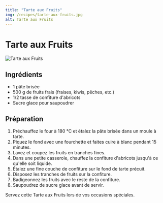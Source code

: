 ```yaml
---
title: "Tarte aux Fruits"
img: /recipes/tarte-aux-fruits.jpg
alt: Tarte aux Fruits
---
```


# Tarte aux Fruits

![Tarte aux Fruits](/recipes/tarte-aux-fruits.jpg)

## Ingrédients

-   1 pâte brisée
-   500 g de fruits frais (fraises, kiwis, pêches, etc.)
-   1/2 tasse de confiture d'abricots
-   Sucre glace pour saupoudrer

## Préparation

1. Préchauffez le four à 180 °C et étalez la pâte brisée dans un moule à tarte.
2. Piquez le fond avec une fourchette et faites cuire à blanc pendant 15 minutes.
3. Lavez et coupez les fruits en tranches fines.
4. Dans une petite casserole, chauffez la confiture d'abricots jusqu'à ce qu'elle soit liquide.
5. Étalez une fine couche de confiture sur le fond de tarte précuit.
6. Disposez les tranches de fruits sur la confiture.
7. Badigeonnez les fruits avec le reste de la confiture.
8. Saupoudrez de sucre glace avant de servir.

Servez cette Tarte aux Fruits lors de vos occasions spéciales.
